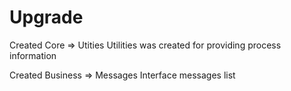 <h1>Upgrade</h1>
Created Core => Utities 
Utilities was created for providing process information

 
Created Business => Messages
Interface messages list
